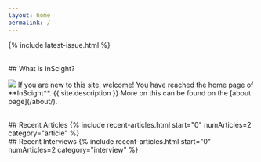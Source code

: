 ```yaml
---
layout: home
permalink: /
---
```


<p>
{% include latest-issue.html %}
</p>

<br>
##  What is InScight?

<p id="intro" markdown=1>
<img id="intro-logo" src="{{ site.logo-light }}"/>
<span>If you are new to this site, welcome! You have reached the home page of **InScight**. {{ site.description }} More on this can be found on the [about page](/about/).</span>
</p>

<br>
## Recent Articles
{% include recent-articles.html start="0" numArticles=2 category="article" %}

<br>
## Recent Interviews
{% include recent-articles.html start="0" numArticles=2 category="interview" %}
